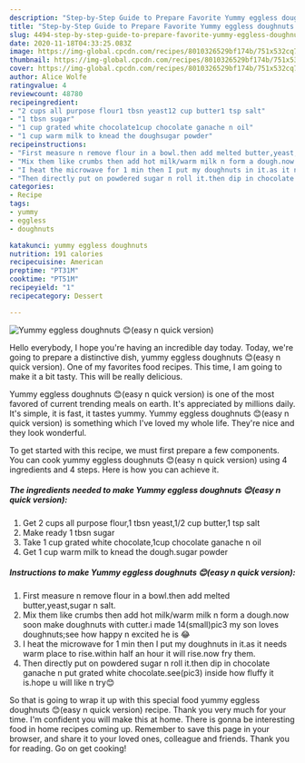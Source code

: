 ```yaml
---
description: "Step-by-Step Guide to Prepare Favorite Yummy eggless doughnuts 😊(easy n quick version)"
title: "Step-by-Step Guide to Prepare Favorite Yummy eggless doughnuts 😊(easy n quick version)"
slug: 4494-step-by-step-guide-to-prepare-favorite-yummy-eggless-doughnuts-easy-n-quick-version
date: 2020-11-18T04:33:25.083Z
image: https://img-global.cpcdn.com/recipes/8010326529bf174b/751x532cq70/yummy-eggless-doughnuts-😊easy-n-quick-version-recipe-main-photo.jpg
thumbnail: https://img-global.cpcdn.com/recipes/8010326529bf174b/751x532cq70/yummy-eggless-doughnuts-😊easy-n-quick-version-recipe-main-photo.jpg
cover: https://img-global.cpcdn.com/recipes/8010326529bf174b/751x532cq70/yummy-eggless-doughnuts-😊easy-n-quick-version-recipe-main-photo.jpg
author: Alice Wolfe
ratingvalue: 4
reviewcount: 48780
recipeingredient:
- "2 cups all purpose flour1 tbsn yeast12 cup butter1 tsp salt"
- "1 tbsn sugar"
- "1 cup grated white chocolate1cup chocolate ganache n oil"
- "1 cup warm milk to knead the doughsugar powder"
recipeinstructions:
- "First measure n remove flour in a bowl.then add melted butter,yeast,sugar n salt."
- "Mix them like crumbs then add hot milk/warm milk n form a dough.now soon make doughnuts with cutter.i made 14(small)pic3 my son loves doughnuts;see how happy n excited he is 😂"
- "I heat the microwave for 1 min then I put my doughnuts in it.as it needs warm place to rise.within half an hour it will rise.now fry them."
- "Then directly put on powdered sugar n roll it.then dip in chocolate ganache n put grated white chocolate.see(pic3) inside how fluffy it is.hope u will like n try😊"
categories:
- Recipe
tags:
- yummy
- eggless
- doughnuts

katakunci: yummy eggless doughnuts 
nutrition: 191 calories
recipecuisine: American
preptime: "PT31M"
cooktime: "PT51M"
recipeyield: "1"
recipecategory: Dessert

---
```



![Yummy eggless doughnuts 😊(easy n quick version)](https://img-global.cpcdn.com/recipes/8010326529bf174b/751x532cq70/yummy-eggless-doughnuts-😊easy-n-quick-version-recipe-main-photo.jpg)

Hello everybody, I hope you're having an incredible day today. Today, we're going to prepare a distinctive dish, yummy eggless doughnuts 😊(easy n quick version). One of my favorites food recipes. This time, I am going to make it a bit tasty. This will be really delicious.

Yummy eggless doughnuts 😊(easy n quick version) is one of the most favored of current trending meals on earth. It's appreciated by millions daily. It's simple, it is fast, it tastes yummy. Yummy eggless doughnuts 😊(easy n quick version) is something which I've loved my whole life. They're nice and they look wonderful.




To get started with this recipe, we must first prepare a few components. You can cook yummy eggless doughnuts 😊(easy n quick version) using 4 ingredients and 4 steps. Here is how you can achieve it.

<!--inarticleads1-->

##### The ingredients needed to make Yummy eggless doughnuts 😊(easy n quick version):

1. Get 2 cups all purpose flour,1 tbsn yeast,1/2 cup butter,1 tsp salt
1. Make ready 1 tbsn sugar
1. Take 1 cup grated white chocolate,1cup chocolate ganache n oil
1. Get 1 cup warm milk to knead the dough.sugar powder




<!--inarticleads2-->

##### Instructions to make Yummy eggless doughnuts 😊(easy n quick version):

1. First measure n remove flour in a bowl.then add melted butter,yeast,sugar n salt.
1. Mix them like crumbs then add hot milk/warm milk n form a dough.now soon make doughnuts with cutter.i made 14(small)pic3 my son loves doughnuts;see how happy n excited he is 😂
1. I heat the microwave for 1 min then I put my doughnuts in it.as it needs warm place to rise.within half an hour it will rise.now fry them.
1. Then directly put on powdered sugar n roll it.then dip in chocolate ganache n put grated white chocolate.see(pic3) inside how fluffy it is.hope u will like n try😊




So that is going to wrap it up with this special food yummy eggless doughnuts 😊(easy n quick version) recipe. Thank you very much for your time. I'm confident you will make this at home. There is gonna be interesting food in home recipes coming up. Remember to save this page in your browser, and share it to your loved ones, colleague and friends. Thank you for reading. Go on get cooking!
